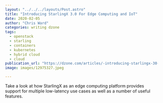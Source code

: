 ```yaml
---
layout: "../../../layouts/Post.astro"
title: "Introducing StarlingX 3.0 For Edge Computing and IoT"
date: 2020-02-05
author: "Chris Ward"
categories: writing dzone
tags: 
  - openstack
  - starling
  - containers
  - kubernetes
  - hybrid cloud
  - cloud
publication_url: "https://dzone.com/articles/-introducing-starlingx-30-for-edge-computing-and-i"
image: images/12975327.jpeg

---
```

Take a look at how StarlingX as an edge computing platform provides support for multiple low-latency use cases as well as a number of useful features.

